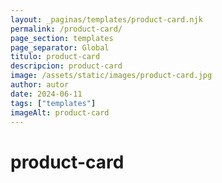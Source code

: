 ```yaml
---
layout: _paginas/templates/product-card.njk
permalink: /product-card/
page_section: templates
page_separator: Global
titulo: product-card
descripcion: product-card
image: /assets/static/images/product-card.jpg
author: autor
date: 2024-06-11 
tags: ["templates"]
imageAlt: product-card
---
```

# product-card
